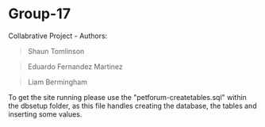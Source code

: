# Group-17

Collabrative Project - Authors:
  > Shaun Tomlinson

  > Eduardo Fernandez Martinez

  > Liam Bermingham

To get the site running please use the "petforum-createtables.sql" within the dbsetup folder, as this file handles creating the database, the tables and inserting some values.
